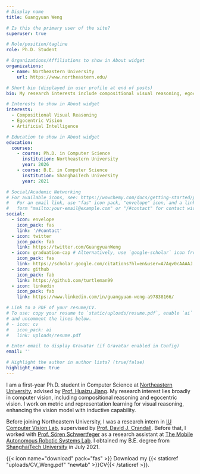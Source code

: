 ```yaml
---
# Display name
title: Guangyuan Weng

# Is this the primary user of the site?
superuser: true

# Role/position/tagline
role: Ph.D. Student

# Organizations/Affiliations to show in About widget
organizations:
  - name: Northeastern University
    url: https://www.northeastern.edu/

# Short bio (displayed in user profile at end of posts)
bio: My research interests include compositional visual reasoning, egocentric vision, and artificial intelligence.

# Interests to show in About widget
interests:
  - Compositional Visual Reasoning
  - Egocentric Vision
  - Artificial Intelligence

# Education to show in About widget
education:
  courses:
    - course: Ph.D. in Computer Science
      institution: Northeastern University
      year: 2026
    - course: B.E. in Computer Science
      institution: ShanghaiTech University
      year: 2021

# Social/Academic Networking
# For available icons, see: https://wowchemy.com/docs/getting-started/page-builder/#icons
#   For an email link, use "fas" icon pack, "envelope" icon, and a link in the
#   form "mailto:your-email@example.com" or "/#contact" for contact widget.
social:
  - icon: envelope
    icon_pack: fas
    link: '/#contact'
  - icon: twitter
    icon_pack: fab
    link: https://twitter.com/GuangyuanWeng
  - icon: graduation-cap # Alternatively, use `google-scholar` icon from `ai` icon pack
    icon_pack: fas
    link: https://scholar.google.com/citations?hl=en&user=A7Aqv0cAAAAJ
  - icon: github
    icon_pack: fab
    link: https://github.com/turtleman99
  - icon: linkedin
    icon_pack: fab
    link: https://www.linkedin.com/in/guangyuan-weng-a97838166/

# Link to a PDF of your resume/CV.
# To use: copy your resume to `static/uploads/resume.pdf`, enable `ai` icons in `params.toml`,
# and uncomment the lines below.
# - icon: cv
#   icon_pack: ai
#   link: uploads/resume.pdf

# Enter email to display Gravatar (if Gravatar enabled in Config)
email: ''

# Highlight the author in author lists? (true/false)
highlight_name: true
---
```


I am a first-year Ph.D. student in Computer Science at [Northeastern University](https://www.northeastern.edu/), advised by [Prof. Huaizu Jiang](https://jianghz.me/). My research interest lies broadly in computer vision, including compositional reasoning and egocentric vision. I work on metric and representation learning for visual reasoning, enhancing the vision model with inductive capability.


Before joining Northeastern University, I was a research intern in [IU Computer Vision Lab](http://vision.soic.indiana.edu/), supervised by [Prof. David J. Crandall](https://homes.luddy.indiana.edu/djcran/). Before that, I worked with [Prof. Sören Schwertfeger](https://robotics.shanghaitech.edu.cn/people/soeren) as a research assistant at [The Mobile Autonomous Robotic Systems Lab](https://robotics.shanghaitech.edu.cn/). I obtained my B.E. degree from [ShanghaiTech University](https://www.shanghaitech.edu.cn/eng/) in July 2021.


{{< icon name="download" pack="fas" >}} Download my {{< staticref "uploads/CV_Weng.pdf" "newtab" >}}CV{{< /staticref >}}.
